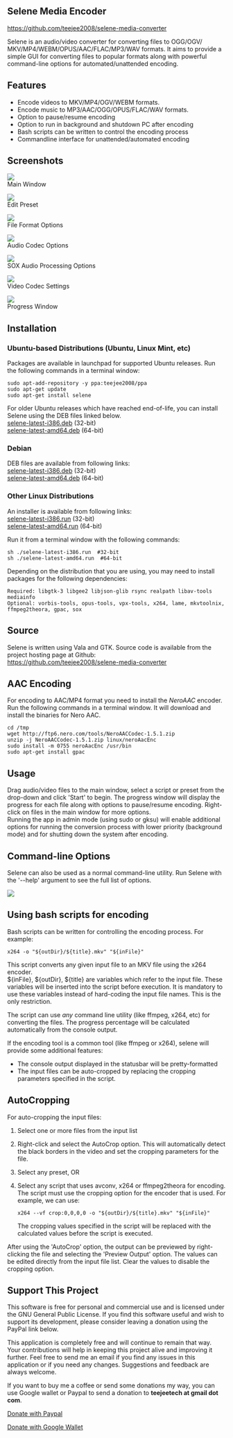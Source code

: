 ## Selene Media Encoder

https://github.com/teejee2008/selene-media-converter

Selene is an audio/video converter for converting files to OGG/OGV/ MKV/MP4/WEBM/OPUS/AAC/FLAC/MP3/WAV formats. It aims to provide a simple GUI for converting files to popular formats along with powerful command-line options for automated/unattended encoding.  

## Features

*   Encode videos to MKV/MP4/OGV/WEBM formats.
*   Encode music to MP3/AAC/OGG/OPUS/FLAC/WAV formats.
*   Option to pause/resume encoding
*   Option to run in background and shutdown PC after encoding
*   Bash scripts can be written to control the encoding process
*   Commandline interface for unattended/automated encoding

## Screenshots

[![](http://4.bp.blogspot.com/-BWt4pvz8R8g/Vp-msmtA7AI/AAAAAAAADJA/U-_21n8zOWQ/s1600/Selene%2Bv2.6.1_048.png)](http://2.bp.blogspot.com/-UxD9mXgVBVQ/Vp-pl6D8JXI/AAAAAAAADJY/pCHkiNLuGIU/s1600/Preset_051.png)  
Main Window

[![](http://4.bp.blogspot.com/-NzQd2Lo-Pz8/Vp-oeWMNuHI/AAAAAAAADJU/pp9aEQRqq68/s1600/Selene%2Bv2.6.1_050.png)](http://4.bp.blogspot.com/-NzQd2Lo-Pz8/Vp-oeWMNuHI/AAAAAAAADJU/pp9aEQRqq68/s1600/Selene%2Bv2.6.1_050.png)  
Edit Preset

[![](http://2.bp.blogspot.com/-UxD9mXgVBVQ/Vp-pl6D8JXI/AAAAAAAADJY/pCHkiNLuGIU/s1600/Preset_051.png)](http://2.bp.blogspot.com/-UxD9mXgVBVQ/Vp-pl6D8JXI/AAAAAAAADJY/pCHkiNLuGIU/s1600/Preset_051.png)  
File Format Options

[![](http://3.bp.blogspot.com/-k-szDBOY2Q4/Vp-poa_vRKI/AAAAAAAADJg/c4eyonTPG0c/s1600/Preset_052.png)](http://3.bp.blogspot.com/-k-szDBOY2Q4/Vp-poa_vRKI/AAAAAAAADJg/c4eyonTPG0c/s1600/Preset_052.png)  
Audio Codec Options

[![](http://4.bp.blogspot.com/-QdLefZxWCu4/Vp-qrUxvM0I/AAAAAAAADJs/20A1TRqAYr4/s1600/Preset_054.png)](http://4.bp.blogspot.com/-QdLefZxWCu4/Vp-qrUxvM0I/AAAAAAAADJs/20A1TRqAYr4/s1600/Preset_054.png)  
SOX Audio Processing Options

[![](http://1.bp.blogspot.com/-qDYKAkW4mPo/Vp-qqq6hF4I/AAAAAAAADJo/ExmwI8E3bT0/s1600/Preset_053.png)](http://1.bp.blogspot.com/-qDYKAkW4mPo/Vp-qqq6hF4I/AAAAAAAADJo/ExmwI8E3bT0/s1600/Preset_053.png)  
Video Codec Settings

[![](http://3.bp.blogspot.com/-hJnbTOw5SoE/Vp-nrafetPI/AAAAAAAADJI/rHCIsNCY8C8/s1600/CPU%253A%2B95.00%2B-_049.png)](http://3.bp.blogspot.com/-hJnbTOw5SoE/Vp-nrafetPI/AAAAAAAADJI/rHCIsNCY8C8/s1600/CPU%253A%2B95.00%2B-_049.png)  
Progress Window

## Installation

### Ubuntu-based Distributions (Ubuntu, Linux Mint, etc)  
Packages are available in launchpad for supported Ubuntu releases.
Run the following commands in a terminal window:  

    sudo apt-add-repository -y ppa:teejee2008/ppa
    sudo apt-get update
    sudo apt-get install selene

For older Ubuntu releases which have reached end-of-life, you can install Selene using the DEB files linked below.    
[selene-latest-i386.deb](http://dl.dropbox.com/u/67740416/linux/selene-latest-i386.deb?dl=1) (32-bit)  
[selene-latest-amd64.deb](http://dl.dropbox.com/u/67740416/linux/selene-latest-amd64.deb?dl=1) (64-bit)  

### Debian
DEB files are available from following links:   
[selene-latest-i386.deb](http://dl.dropbox.com/u/67740416/linux/selene-latest-i386.deb?dl=1) (32-bit)  
[selene-latest-amd64.deb](http://dl.dropbox.com/u/67740416/linux/selene-latest-amd64.deb?dl=1) (64-bit)  

### Other Linux Distributions  
An installer is available from following links:   
[selene-latest-i386.run](http://dl.dropbox.com/u/67740416/linux/selene-latest-i386.run?dl=1) (32-bit)  
[selene-latest-amd64.run](http://dl.dropbox.com/u/67740416/linux/selene-latest-amd64.run?dl=1) (64-bit)

Run it from a terminal window with the following commands:  

    sh ./selene-latest-i386.run  #32-bit
    sh ./selene-latest-amd64.run  #64-bit

Depending on the distribution that you are using, you may need to install packages for the following dependencies:  

    Required: libgtk-3 libgee2 libjson-glib rsync realpath libav-tools mediainfo
    Optional: vorbis-tools, opus-tools, vpx-tools, x264, lame, mkvtoolnix, ffmpeg2theora, gpac, sox 


## Source 
Selene is written using Vala and GTK. Source code is available from the project hosting page at Github:  
https://github.com/teejee2008/selene-media-converter

## AAC Encoding

For encoding to AAC/MP4 format you need to install the _NeroAAC_ encoder. Run the following commands in a terminal window. It will download and install the binaries for Nero AAC.  

    cd /tmp
    wget http://ftp6.nero.com/tools/NeroAACCodec-1.5.1.zip
    unzip -j NeroAACCodec-1.5.1.zip linux/neroAacEnc
    sudo install -m 0755 neroAacEnc /usr/bin
    sudo apt-get install gpac

## Usage

Drag audio/video files to the main window, select a script or preset from the drop-down and click 'Start' to begin. The progress window will display the progress for each file along with options to pause/resume encoding. Right-click on files in the main window for more options.  
Running the app in admin mode (using sudo or gksu) will enable additional options for running the conversion process with lower priority (background mode) and for shutting down the system after encoding.  

## Command-line Options

Selene can also be used as a normal command-line utility. Run Selene with the '--help' argument to see the full list of options.  

[![](http://1.bp.blogspot.com/-SR1Wk_3NGik/UfzUgy8NqTI/AAAAAAAABAk/XUxlyNdCPCU/s600/console_2.2.png)](http://1.bp.blogspot.com/-SR1Wk_3NGik/UfzUgy8NqTI/AAAAAAAABAk/XUxlyNdCPCU/s1600/console_2.2.png)  

## Using bash scripts for encoding

Bash scripts can be written for controlling the encoding process.  For example:

    x264 -o "${outDir}/${title}.mkv" "${inFile}"
    
This script converts any given input file to an MKV file using the x264 encoder.  
${inFile}, ${outDir}, ${title} are variables which refer to the input file. These variables will be inserted into the script before execution. It is mandatory to use these variables instead of hard-coding the input file names. This is the only restriction.  

The script can use _any_ command line utility (like ffmpeg, x264, etc) for converting the files. The progress percentage will be calculated automatically from the console output.  

If the encoding tool is a common tool (like ffmpeg or x264), selene will provide some additional features:  

*   The console output displayed in the statusbar will be pretty-formatted
*   The input files can be auto-cropped by replacing the cropping parameters specified in the script.  

## AutoCropping

For auto-cropping the input files:

1.  Select one or more files from the input list
2.  Right-click and select the AutoCrop option. This will automatically detect the black borders in the video and set the cropping parameters for the file.
3.  Select any preset, OR
4.  Select any script that uses avconv, x264 or ffmpeg2theora for encoding. The script must use the cropping option for the encoder that is used. For example, we can use:

        x264 --vf crop:0,0,0,0 -o "${outDir}/${title}.mkv" "${inFile}"

    The cropping values specified in the script will be replaced with the calculated values before the script is executed.

After using the 'AutoCrop' option, the output can be previewed by right-clicking the file and selecting the 'Preview Output' option. The values can be edited directly from the input file list. Clear the values to disable the cropping option.  

## Support This Project

This software is free for personal and commercial use and is licensed under the GNU General Public License. If you find this software useful and wish to support its development, please consider leaving a donation using the PayPal link below.  


This application is completely free and will continue to remain that way. Your contributions will help in keeping this project alive and improving it further. Feel free to send me an email if you find any issues in this application or if you need any changes. Suggestions and feedback are always welcome.

If you want to buy me a coffee or send some donations my way, you can use Google wallet or Paypal to send a donation to **teejeetech at gmail dot com**.  

[Donate with Paypal](https://www.paypal.com/cgi-bin/webscr?business=teejeetech@gmail.com&cmd=_xclick&currency_code=USD&amount=10&item_name=Selene%20Donation)

[Donate with Google Wallet](https://support.google.com/mail/answer/3141103?hl=en)
